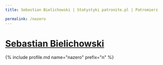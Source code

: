 ```yaml
---
title: Sebastian Bielichowski | Statystyki patronite.pl | Patromierz

permalink: /nazero
---
```


# [Sebastian Bielichowski](https://patronite.pl/nazero)

{% include profile.md name="nazero" prefix="n" %}

